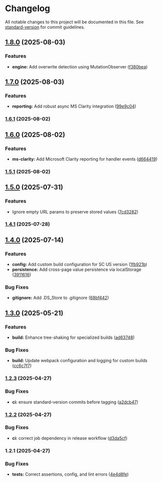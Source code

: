 # Changelog

All notable changes to this project will be documented in this file. See [standard-version](https://github.com/conventional-changelog/standard-version) for commit guidelines.

## [1.8.0](https://github.com/neotyk/unified-param-handler/compare/v1.7.0...v1.8.0) (2025-08-03)


### Features

* **engine:** Add overwrite detection using MutationObserver ([f380bea](https://github.com/neotyk/unified-param-handler/commit/f380bea9f25ddbc292d6f9fa8bc9f1a8fa333faf))

## [1.7.0](https://github.com/neotyk/unified-param-handler/compare/v1.6.1...v1.7.0) (2025-08-03)


### Features

* **reporting:** Add robust async MS Clarity integration ([99e9c04](https://github.com/neotyk/unified-param-handler/commit/99e9c045c920258d2ce2c177f047a201bf79b020))

### [1.6.1](https://github.com/neotyk/unified-param-handler/compare/v1.6.0...v1.6.1) (2025-08-02)

## [1.6.0](https://github.com/neotyk/unified-param-handler/compare/v1.5.1...v1.6.0) (2025-08-02)


### Features

* **ms-clarity:** Add Microsoft Clarity reporting for handler events ([d664419](https://github.com/neotyk/unified-param-handler/commit/d6644196c5c561f1eaaf2869e9ce33696ffdb18b))

### [1.5.1](https://github.com/neotyk/unified-param-handler/compare/v1.5.0...v1.5.1) (2025-08-02)

## [1.5.0](https://github.com/neotyk/unified-param-handler/compare/v1.4.1...v1.5.0) (2025-07-31)


### Features

* Ignore empty URL params to preserve stored values ([7cd3282](https://github.com/neotyk/unified-param-handler/commit/7cd3282543ebec79ea215b1ab997e8ab76282a02))

### [1.4.1](https://github.com/neotyk/unified-param-handler/compare/v1.4.0...v1.4.1) (2025-07-28)

## [1.4.0](https://github.com/neotyk/unified-param-handler/compare/v1.3.0...v1.4.0) (2025-07-14)


### Features

* **config:** Add custom build configuration for SC US version ([1fb921b](https://github.com/neotyk/unified-param-handler/commit/1fb921b3c86ac81dc08ec95675c68f8a2b1b8b45))
* **persistence:** Add cross-page value persistence via localStorage ([3911616](https://github.com/neotyk/unified-param-handler/commit/3911616a30e26a5197fdd7ea17fe424f929fbb03))


### Bug Fixes

* **gitignore:** Add .DS_Store to .gitignore ([68bf442](https://github.com/neotyk/unified-param-handler/commit/68bf4422927e3fd8dd0cf6421142b47692b56d87))

## [1.3.0](https://github.com/neotyk/unified-param-handler/compare/v1.2.3...v1.3.0) (2025-05-21)


### Features

* **build:** Enhance tree-shaking for specialized builds ([ad63748](https://github.com/neotyk/unified-param-handler/commit/ad63748b8cce546f33bf9820f7ef2ee6d7e57d1a))


### Bug Fixes

* **build:** Update webpack configuration and logging for custom builds ([cc6c7f7](https://github.com/neotyk/unified-param-handler/commit/cc6c7f73b73cb5d94376b37425f37b86e490e755))

### [1.2.3](https://github.com/neotyk/unified-param-handler/compare/v1.2.2...v1.2.3) (2025-04-27)


### Bug Fixes

* **ci:** ensure standard-version commits before tagging ([a2dcb47](https://github.com/neotyk/unified-param-handler/commit/a2dcb47c924373c562a999d2e7722ce1cf4e262b))

### [1.2.2](https://github.com/neotyk/unified-param-handler/compare/v1.2.1...v1.2.2) (2025-04-27)


### Bug Fixes

* **ci:** correct job dependency in release workflow ([d3da5cf](https://github.com/neotyk/unified-param-handler/commit/d3da5cfa9bece0ca821ce608cd3e2cf254fc7d20))

### 1.2.1 (2025-04-27)


### Bug Fixes

* **tests:** Correct assertions, config, and lint errors ([4e4d8fe](https://github.com/neotyk/unified-param-handler/commit/4e4d8fe90cf9b6e4b0223d2636722ccd4adeb784))
